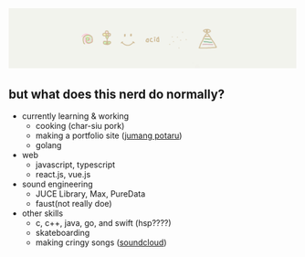 ![](_design/bk.png)

## but what does this nerd do normally?
- currently learning & working
  - cooking (char-siu pork)
  - making a portfolio site ([jumang potaru](https://jumang-potaru.dev))
  - golang
- web
  - javascript, typescript
  - react.js, vue.js
- sound engineering
  - JUCE Library, Max, PureData
  - faust(not really doe)
- other skills
  - c, c++, java, go, and swift (hsp????)
  - skateboarding
  - making cringy songs ([soundcloud](https://soundcloud.com/jumanjixxx))
